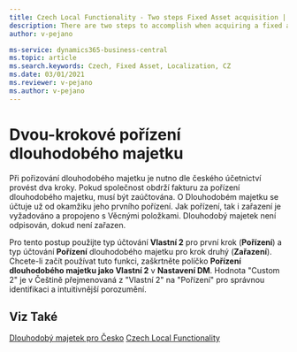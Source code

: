 ```yaml
---
title: Czech Local Functionality - Two steps Fixed Asset acquisition | Microsoft Docs
description: There are two steps to accomplish when acquiring a fixed asset in Czech accounting. This function describes them.
author: v-pejano

ms-service: dynamics365-business-central
ms.topic: article
ms.search.keywords: Czech, Fixed Asset, Localization, CZ
ms.date: 03/01/2021
ms.reviewer: v-pejano
ms.author: v-pejano
---
```


# Dvou-krokové pořízení dlouhodobého majetku

Při pořizování dlouhodobého majetku je nutno dle českého účetnictví provést dva kroky. Pokud společnost obdrží fakturu za pořízení dlouhodobého majetku, musí být zaúčtována. O Dlouhodobém majetku se účtuje už od okamžiku jeho prvního pořízení. Jak pořízení, tak i zařazení je vyžadováno a propojeno s Věcnými položkami. Dlouhodobý majetek není odpisován, dokud není zařazen.

Pro tento postup použijte typ účtování **Vlastní 2** pro první krok (**Pořízení**) a typ účtování **Pořízení** dlouhodobého majetku pro krok druhý (**Zařazení**). Chcete-li začít používat tuto funkci, zaškrtněte políčko **Pořízení dlouhodobého majetku jako Vlastní 2** v **Nastavení DM**.
Hodnota "Custom 2" je v Češtině přejmenovaná z "Vlastní 2" na "Pořízení" pro správnou identifikaci a intuitivnější porozumění.

## Viz Také

[Dlouhodobý majetek pro Česko](ui-extensions-fixed-asset-localization-cz.md)
[Czech Local Functionality](czech-local-functionality.md)
